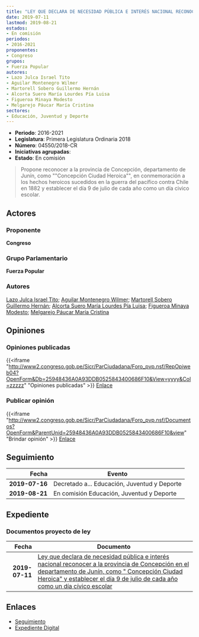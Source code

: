 ```yaml
---
title: "LEY QUE DECLARA DE NECESIDAD PÚBLICA E INTERÉS NACIONAL RECONOCER A LA PROVINCIA DE CONCEPCIÓN EN EL DEPARTAMENTO DE JUNÍN, COMO 'CONCEPCIÓN CIUDAD HEROICA' Y ESTABLECER EL DÍA 9 DE JULIO DE CADA AÑO COMO UN DIA CÍVICO ESCOLAR"
date: 2019-07-11
lastmod: 2019-08-21
estados:
- En comisión
periodos:
- 2016-2021
proponentes:
- Congreso
grupos:
- Fuerza Popular
autores:
- Lazo Julca Israel Tito
- Aguilar Montenegro Wilmer
- Martorell Sobero Guillermo Hernán
- Alcorta Suero María Lourdes Pía Luisa
- Figueroa Minaya Modesto
- Melgarejo Páucar María Cristina
sectores:
- Educación, Juventud y Deporte
---
```

- **Periodo**: 2016-2021
- **Legislatura**: Primera Legislatura Ordinaria 2018
- **Número**: 04550/2018-CR
- **Iniciativas agrupadas**: 
- **Estado**: En comisión

> Propone reconocer a la provincia de Concepción, departamento de Junín, como ""Concepción Ciudad Heroica"", en conmemoración a los hechos heroicos sucedidos en la guerra del pacífico contra Chile en 1882 y establecer el día 9 de julio de cada año como un día civico escolar.


## Actores

### Proponente

**Congreso**

### Grupo Parlamentario

**Fuerza Popular**

### Autores

[Lazo Julca Israel Tito](mailto:mailto:ilazo@congreso.gob.pe); [Aguilar Montenegro Wilmer](mailto:mailto:waguilar@congreso.gob.pe); [Martorell Sobero Guillermo Hernán](mailto:mailto:gmartorell@congreso.gob.pe); [Alcorta Suero María Lourdes Pía Luisa](mailto:mailto:lalcorta@congreso.gob.pe); [Figueroa Minaya Modesto](mailto:mailto:mfigueroam@congreso.gob.pe); [Melgarejo Páucar María Cristina](mailto:mailto:mmelgarejo@congreso.gob.pe)

## Opiniones

### Opiniones publicadas

{{<iframe "http://www2.congreso.gob.pe/Sicr/ParCiudadana/Foro_pvp.nsf/RepOpiweb04?OpenForm&Db=25948436A0A93DDB0525843400686F10&View=yyyy&Col=zzzzz" "Opiniones publicadas" >}}
[Enlace](http://www2.congreso.gob.pe/Sicr/ParCiudadana/Foro_pvp.nsf/RepOpiweb04?OpenForm&Db=25948436A0A93DDB0525843400686F10&View=yyyy&Col=zzzzz)

### Publicar opinión

{{<iframe "http://www2.congreso.gob.pe/Sicr/ParCiudadana/Foro_pvp.nsf/Documentos?OpenForm&ParentUnid=25948436A0A93DDB0525843400686F10&view" "Brindar opinión" >}}
[Enlace](http://www2.congreso.gob.pe/Sicr/ParCiudadana/Foro_pvp.nsf/Documentos?OpenForm&ParentUnid=25948436A0A93DDB0525843400686F10&view)


## Seguimiento

| Fecha | Evento |
|------:|--------|
| **2019-07-16** | Decretado a... Educación, Juventud y Deporte |
| **2019-08-21** | En comisión Educación, Juventud y Deporte |

## Expediente

### Documentos proyecto de ley

| Fecha | Documento |
|------:|-----------|
| **2019-07-11** | [Ley que declara de necesidad pública e interés nacional reconocer a la provincia de Concepción en el departamento de Junín, como " Concepción Ciudad Heroica" y establecer el día 9 de julio de cada año como un día cívico escolar](http://www.leyes.congreso.gob.pe/Documentos/2016_2021/Proyectos_de_Ley_y_de_Resoluciones_Legislativas/PL0455020190711.pdf) |

## Enlaces

- [Seguimiento](http://www2.congreso.gob.pe/Sicr/TraDocEstProc/CLProLey2016.nsf/f7fff46988ca05b1052578e100829cc7/9cbfdd0b2a5d525f052584340078f513?OpenDocument)
- [Expediente Digital](http://www2.congreso.gob.pe/Sicr/TraDocEstProc/CLProLey2016.nsf/f7fff46988ca05b1052578e100829cc7/9cbfdd0b2a5d525f052584340078f513?OpenDocument&Click=05257FB7005EB655.eb71d0cf91d8294e05256cdf006b5706/$Body/0.1C6C)

